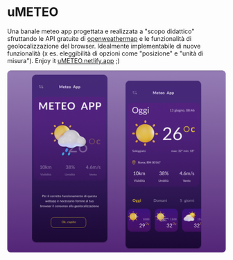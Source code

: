 # uMETEO

Una banale meteo app progettata e realizzata a "scopo didattico" sfruttando le API gratuite di [openweathermap](https://openweathermap.org/) e le funzionalità di geolocalizzazione del browser. Idealmente implementabile di nuove funzionalità (x es. eleggibilità di opzioni come "posizione" e "unità di misura"). Enjoy it <a href="https://umeteo.netlify.app" target="_blank">uMETEO.netlify.app</a> ;)

![uMETEO App](uMETEO.png?raw=true)
